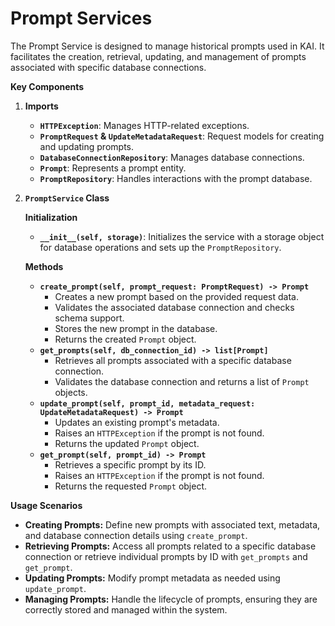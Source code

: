 # Prompt Services

The Prompt Service is designed to manage historical prompts used in KAI. It facilitates the creation, retrieval, updating, and management of prompts associated with specific database connections.

**Key Components**

1. **Imports**
   * **`HTTPException`**: Manages HTTP-related exceptions.
   * **`PromptRequest` & `UpdateMetadataRequest`**: Request models for creating and updating prompts.
   * **`DatabaseConnectionRepository`**: Manages database connections.
   * **`Prompt`**: Represents a prompt entity.
   * **`PromptRepository`**: Handles interactions with the prompt database.
2.  **`PromptService` Class**

    **Initialization**

    * **`__init__(self, storage)`**: Initializes the service with a storage object for database operations and sets up the `PromptRepository`.

    **Methods**

    * **`create_prompt(self, prompt_request: PromptRequest) -> Prompt`**
      * Creates a new prompt based on the provided request data.
      * Validates the associated database connection and checks schema support.
      * Stores the new prompt in the database.
      * Returns the created `Prompt` object.
    * **`get_prompts(self, db_connection_id) -> list[Prompt]`**
      * Retrieves all prompts associated with a specific database connection.
      * Validates the database connection and returns a list of `Prompt` objects.
    * **`update_prompt(self, prompt_id, metadata_request: UpdateMetadataRequest) -> Prompt`**
      * Updates an existing prompt's metadata.
      * Raises an `HTTPException` if the prompt is not found.
      * Returns the updated `Prompt` object.
    * **`get_prompt(self, prompt_id) -> Prompt`**
      * Retrieves a specific prompt by its ID.
      * Raises an `HTTPException` if the prompt is not found.
      * Returns the requested `Prompt` object.

**Usage Scenarios**

* **Creating Prompts:** Define new prompts with associated text, metadata, and database connection details using `create_prompt`.
* **Retrieving Prompts:** Access all prompts related to a specific database connection or retrieve individual prompts by ID with `get_prompts` and `get_prompt`.
* **Updating Prompts:** Modify prompt metadata as needed using `update_prompt`.
* **Managing Prompts:** Handle the lifecycle of prompts, ensuring they are correctly stored and managed within the system.
